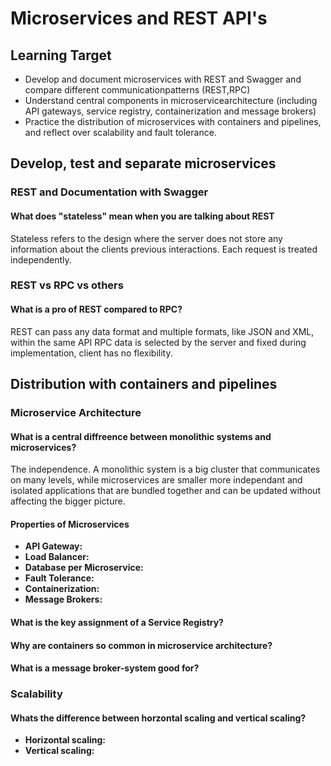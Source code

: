 # Microservices and REST API's

## Learning Target

* Develop and document microservices with REST and Swagger and compare different communicationpatterns (REST,RPC)
* Understand central components in microservicearchitecture (including API gateways, service registry, containerization and message brokers) 
* Practice the distribution of microservices with containers and pipelines, and reflect over scalability and fault tolerance.

## Develop, test and separate microservices

### REST and Documentation with Swagger

#### What does "stateless" mean when you are talking about REST

Stateless refers to the design where the server does not store any information about the clients previous interactions. Each request is treated independently.

### REST vs RPC vs others 

#### What is a pro of REST compared to RPC? 

REST can pass any data format and multiple formats, like JSON and XML, within the same API
RPC data is selected by the server and fixed during implementation, client has no flexibility.

## Distribution with containers and pipelines

### Microservice Architecture

#### What is a central diffreence between monolithic systems and microservices?

The independence. A monolithic system is a big cluster that communicates on many levels, while microservices are smaller more independant and isolated applications that are bundled together and can be updated without affecting the bigger picture.

#### Properties of Microservices

* **API Gateway:**
* **Load Balancer:**
* **Database per Microservice:**
* **Fault Tolerance:**
* **Containerization:**
* **Message Brokers:**

#### What is the key assignment of a Service Registry?

#### Why are containers so common in microservice architecture?

#### What is a message broker-system good for?

### Scalability

#### Whats the difference between horzontal scaling and vertical scaling?

* **Horizontal scaling:**
* **Vertical scaling:**
